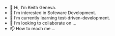 - 👋 Hi, I’m Keith Geneva.
- 👀 I’m interested in Sofeware Development.
- 🌱 I’m currently learning test-driven-development.
- 💞️ I’m looking to collaborate on ...
- 📫 How to reach me ...

<!---
Samurai-Kyo/Samurai-Kyo is a ✨ special ✨ repository because its `README.md` (this file) appears on your GitHub profile.
You can click the Preview link to take a look at your changes.
--->
